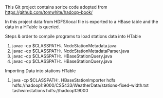 This Git project contains sorice code adopted from https://github.com/tomwhite/hadoop-book/

In this project data from HDFS/local file is exported to a HBase table and the data in a HTable is queried.

Steps & order to compile programs to load stations data into HTable

1. javac -cp $CLASSPATH:. NcdcStationMetadata.java
1. javac -cp $CLASSPATH:. NcdcStationMetadataParser.java
1. javac -cp $CLASSPATH:. HBaseStationQuery.java
1. javac -cp $CLASSPATH:. HBaseStationQuery.java

Importing Data into stations HTable
1. java -cp $CLASSPATH:. HBaseStationImporter hdfs hdfs://hadoop1:9000/CS5433/WeatherData/stations-fixed-width.txt tashwin:stations hdfs://hadoop1:9000
